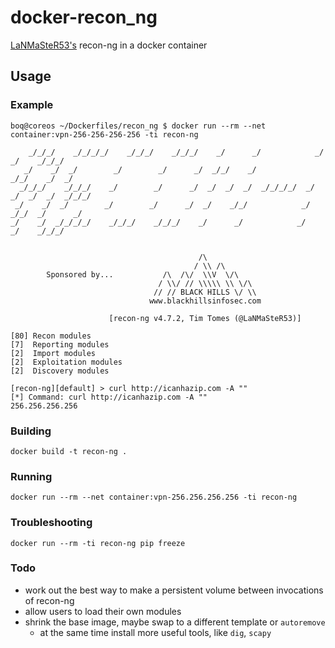 # docker-recon_ng

[LaNMaSteR53's](https://bitbucket.org/LaNMaSteR53/recon-ng) recon-ng in a docker container

## Usage

### Example

    boq@coreos ~/Dockerfiles/recon_ng $ docker run --rm --net container:vpn-256-256-256-256 -ti recon-ng                                                                                                                                                                                 
                                                                                            
        _/_/_/    _/_/_/_/    _/_/_/    _/_/_/    _/      _/            _/      _/    _/_/_/
       _/    _/  _/        _/        _/      _/  _/_/    _/            _/_/    _/  _/       
      _/_/_/    _/_/_/    _/        _/      _/  _/  _/  _/  _/_/_/_/  _/  _/  _/  _/  _/_/_/
     _/    _/  _/        _/        _/      _/  _/    _/_/            _/    _/_/  _/      _/ 
    _/    _/  _/_/_/_/    _/_/_/    _/_/_/    _/      _/            _/      _/    _/_/_/    
                                                                                            
    
                                              /\
                                             / \\ /\
            Sponsored by...           /\  /\/  \\V  \/\
                                     / \\/ // \\\\\ \\ \/\
                                    // // BLACK HILLS \/ \\
                                   www.blackhillsinfosec.com
    
                          [recon-ng v4.7.2, Tim Tomes (@LaNMaSteR53)]                       
    
    [80] Recon modules
    [7]  Reporting modules
    [2]  Import modules
    [2]  Exploitation modules
    [2]  Discovery modules
    
    [recon-ng][default] > curl http://icanhazip.com -A ""
    [*] Command: curl http://icanhazip.com -A ""
    256.256.256.256

### Building

    docker build -t recon-ng .

### Running

    docker run --rm --net container:vpn-256.256.256.256 -ti recon-ng

### Troubleshooting

    docker run --rm -ti recon-ng pip freeze

### Todo

  * work out the best way to make a persistent volume between invocations of recon-ng
  * allow users to load their own modules
  * shrink the base image, maybe swap to a different template or `autoremove`
    * at the same time install more useful tools, like `dig`, `scapy`
